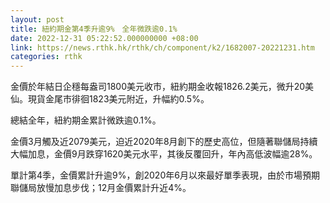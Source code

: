 ```yaml
---
layout: post
title: 紐約期金第4季升逾9%　全年微跌逾0.1%
date: 2022-12-31 05:22:52.000000000 +08:00
link: https://news.rthk.hk/rthk/ch/component/k2/1682007-20221231.htm
categories: rthk
---
```


金價於年結日企穩每盎司1800美元收市，紐約期金收報1826.2美元，微升20美仙。現貨金尾市徘徊1823美元附近，升幅約0.5%。

總結全年，紐約期金累計微跌逾0.1%。

金價3月觸及近2079美元，迫近2020年8月創下的歷史高位，但隨著聯儲局持續大幅加息，金價9月跌穿1620美元水平，其後反覆回升，年內高低波幅逾28%。

單計第4季，金價累計升逾9%，創2020年6月以來最好單季表現，由於市場預期聯儲局放慢加息步伐；12月金價累計升近4%。
